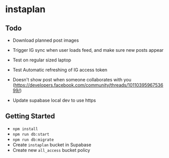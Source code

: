 # instaplan

## Todo

- Download planned post images

- Trigger IG sync when user loads feed, and make sure new posts appear
- Test on regular sized laptop
- Test Automatic refreshing of IG access token
- Doesn't show post when someone collaborates with you (<https://developers.facebook.com/community/threads/1011039596753699/>)
- Update supabase local dev to use https

## Getting Started

- `npm install`
- `npm run db:start`
- `npm run db:migrate`
- Create `instaplan` bucket in Supabase
- Create new `all_access` bucket policy
